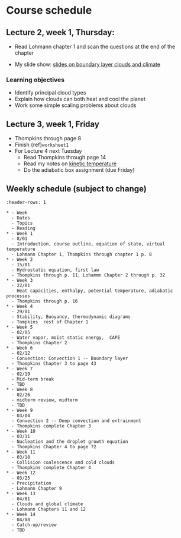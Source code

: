 #  Course schedule

## Lecture 2, week 1, Thursday:  

- Read Lohmann chapter 1 and scan the questions at the end of the chapter

- My slide show: [slides on boundary layer clouds and climate](https://phaustin.github.io/talks/cloud_talk.html)

### Learning objectives

  - Identify principal cloud types
  - Explain how clouds can both heat and cool the planet
  - Work some simple scaling problems about clouds

## Lecture 3, week 1, Friday

- Thompkins through page 8
- Finish {ref}`worksheet1`
- For Lecture 4 next Tuesday
  - Read Thompkins through page 14
  - Read my notes on [kinetic temperature](https://www.dropbox.com/scl/fi/uanlie1sdyiz4ezbclopt/temperature_notes.pdf?rlkey=leatk6yrhmw137i9dl6j8ojlq&dl=0)
  - Do the adiabatic box assignment (due Friday)


## Weekly schedule (subject to change)

```{list-table}
:header-rows: 1

* - Week
  - Dates
  - Topics
  - Reading
* - Week 1
  - 8/01 
  - Introduction, course outline, equation of state, virtual temperature
  - Lohmann Chapter 1, Thompkins through chapter 1 p. 8
* - Week 2
  - 15/01 
  - Hydrostatic equation, first law
  - Thompkins through p. 11, Lohammn Chapter 2 through p. 32
* - Week 3
  - 22/01 
  - Heat capacities, enthalpy, potential temperature, adiabatic processes
  - Thompkins through p. 16
* - Week 4
  - 29/01
  - Stability, Buoyancy, thermodynamic diagrams
  - Tompkins  rest of Chapter 1
* - Week 5 
  - 02/05 
  - Water vapor, moist static energy,  CAPE
  - Thompkins Chapter 2 
* - Week 6
  - 02/12
  - Convection: Convection 1 -- Boundary layer
  - Thompkins Chapter 3 to page 43
* - Week 7
  - 02/19
  - Mid-term break
  - TBD
* - Week 8 
  - 02/26
  - midterm review, midterm
  - TBD
* - Week 9
  - 03/04
  - Convection 2 -- Deep convection and entrainment
  - Thompkins complete Chapter 3 
* - Week 10
  - 03/11
  - Nucleation and the droplet growth equation
  - Thompkins Chapter 4 to page 72
* - Week 11
  - 03/18
  - Collision coalescence and cold clouds
  - Thompkins complete Chapter 4 
* - Week 12
  - 03/25
  - Precipitation
  - Lohmann Chapter 9
* - Week 13
  - 04/01
  - Clouds and global climate
  - Lohmann Chapters 11 and 12
* - Week 14
  - 04/08
  - Catch-up/review
  - TBD
```
